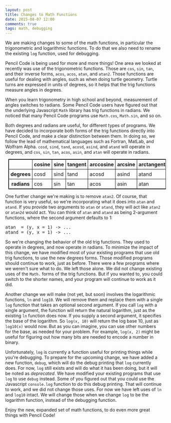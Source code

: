 ```yaml
---
layout: post
title: Changes to Math Functions
date: 2015-08-07 12:00
comments: true
tags: math, debugging
---
```


We are making changes to some of the math functions, in particular the trigonometric and logarithmic functions.
To do that we also need to rename the existing `log` function, used for debugging.

Pencil Code is being used for more and more things! One area we looked at recently was use of the trigonometric functions.
Those are `cos`, `sin`, `tan`, and their inverse forms, `acos`, `acos`, `atan`, and `atan2`. Those functions are useful
for dealing with angles, such as when doing turtle geometry. Turtle turns are expressed in units of degrees, so it helps
that the trig functions measure angles in degrees.

When you learn trigonometry in high school and beyond, measurement of angles switches to radians. Some Pencil Code users
have figured out that the underlying Javascript `Math` library has trig functions in radians. We noticed that
many Pencil Code programs use `Math.cos`, `Math.sin`, and so on.

Both degrees and radians are useful, for different types of programs. We have decided to incorporate both forms of the
trig functions directly into Pencil Code, and make a clear distinction between them. In doing so, we follow the lead of
mathematical languages such as Fortran, MatLab, and Wolfram Alpha. `cosd`, `sind`, `tand`, `acosd`, `asind`, and `atand`
will operate in degrees, and `cos`, `sin`, `tan`, `acos`, `asin`, and `atan` will operate in radians.

<style>
  table {
      margin: 10px;
  }
  table, th, td {
      border: 1px solid black;
      border-collapse: collapse;
  }
  th, td {
      padding: 5px;
  }
</style>
<table>
  <tr>
    <th></th>
    <th>cosine</th>
    <th>sine</th>
    <th>tangent</th>
    <th>arccosine</th>
    <th>arcsine</th>
    <th>arctangent</th>
  </tr>
  <tr>
    <th>degrees</th>
    <td>cosd</td>
    <td>sind</td>
    <td>tand</td>
    <td>acosd</td>
    <td>asind</td>
    <td>atand</td>
  </tr>
  <tr>
    <th>radians</th>
    <td>cos</td>
    <td>sin</td>
    <td>tan</td>
    <td>acos</td>
    <td>asin</td>
    <td>atan</td>
  </tr>
</table>

One further change we're making is to remove `atan2`. Of course, that function is very useful, so we're
incorporating what it does into `atan` and `atand`. If you provide two arguments to `atan`
or `atand`, they will act like `atan2` or `atan2d` would act. You can think of
`atan` and `atand` as being 2-argument functions, where the second argument defaults to 1:

<pre class="examp">
atan  = (y, x = 1) -> ...
atand = (y, x = 1) -> ...
</pre>

So we're changing the behavior of the old trig functions. They used to operate in degrees, and now operate in radians.
To minimize the impact of this change, we have modified most of your existing programs that use old trig functions, to use
the new degrees forms. Those modified programs should continue to work, just as before. There were a few programs where we
weren't sure what to do. We left those alone. We did not change existing uses of the `Math.` forms of the trig
functions. But if you wanted to, you could switch to the shorter names, and your program will continue to work as it did.

Another change we will make (not yet, but soon) involves the logarithmic functions, `ln` and `log10`. We will remove them
and replace them with a single `log` function that takes an optional second argument. If you call `log` with a single argument,
the function will return the natural logarithm, just as the existing `ln` function does now. If you supply a second argument,
it specifies the base of the logarithm. So `log(x, 10)` will return the log base 10, just as `log10(x)` would now.
But as you can imagine, you can use other numbers for the base, as needed for your problem. For example, `log(x, 2)` might be
useful for figuring out how many bits are needed to encode a number in binary.

Unfortunately, `log` is currently a function useful for printing things while you're debugging. To prepare for the
upcoming change, we have added a new function, `debug`, which will do the debug printing that `log` currently does.
For now, `log` still exists and will do what it has been doing, but it will be noted as *deprecated*. We have
modified your existing programs that use `log` to use `debug` instead. Some of you figured out that you could use
the Javascript `console.log` function to do this debug printing. That will continue to work, and we did not change
those uses. For now we have left uses of `ln` and `log10` intact. We will change those when we change `log` to
be the logarithm function, instead of the debugging function.

Enjoy the new, expanded set of math functions, to do even more great things with Pencil Code!
